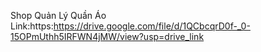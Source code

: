 Shop Quản Lý Quần Áo
Link:https:https://drive.google.com/file/d/1QCbcqrD0f-_0-15OPmUthh5IRFWN4jMW/view?usp=drive_link
